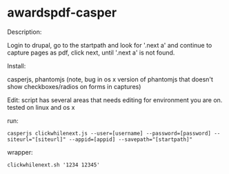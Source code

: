 awardspdf-casper
================

Description:

Login to drupal, go to the startpath and look for '.next a' and continue to capture pages as pdf, click next, until '.next a' is not found.

Install:

casperjs, phantomjs (note, bug in os x version of phantomjs that doesn't show checkboxes/radios on forms in captures)

Edit:
script has several areas that needs editing for environment you are on. tested on linux and os x

run:
```
casperjs clickwhilenext.js --user=[username] --password=[password] --siteurl="[siteurl]" --appid=[appid] --savepath="[startpath]"
```

wrapper:
```
clickwhilenext.sh '1234 12345'
```
